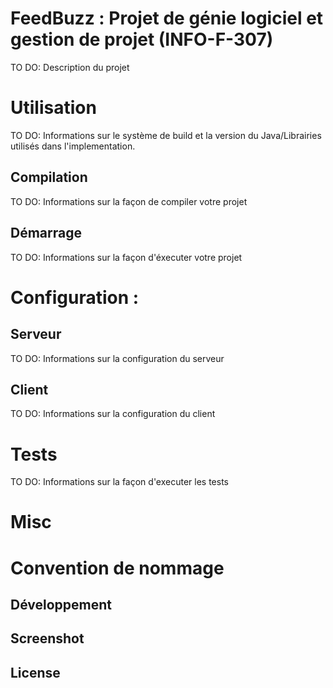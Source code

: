 # FeedBuzz : Projet de génie logiciel et gestion de projet (INFO-F-307)

TO DO: Description du projet

# Utilisation

TO DO: Informations sur le système de build et la version du Java/Librairies utilisés dans l'implementation.

## Compilation

TO DO: Informations sur la façon de compiler votre projet 

## Démarrage 

TO DO: Informations sur la façon d'éxecuter votre projet

# Configuration :

## Serveur 

TO DO: Informations sur la configuration du serveur

## Client

TO DO: Informations sur la configuration du client

# Tests

TO DO: Informations sur la façon d'executer les tests

# Misc


# Convention de nommage



## Développement

## Screenshot

## License
